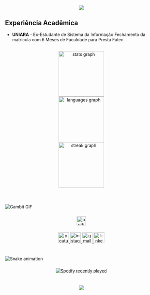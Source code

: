 <h1 align="center">
<img src="https://readme-typing-svg.herokuapp.com/?font=Righteous&size=35&center=true&vCenter=true&width=500&height=70&duration=4000&lines=PHTSILVA+💻;+Pode+me+Chamar+De+Pedro!;"  />
</h1>


## Experiência Acadêmica

- **UNIARA** - Ex-Estudante de Sistema da Informação
  Fechamento da matricula com 6 Meses de Faculdade para Presta Fatec


<h2 align="left"></h2>

###

<div align="center">
  <img src="https://github-readme-stats.vercel.app/api?username=ptiosavitar&hide_title=false&hide_rank=false&show_icons=true&include_all_commits=true&count_private=true&disable_animations=false&theme=highcontrast&locale=en&hide_border=false" height="150" alt="stats graph" /> <br>
  <img src="https://github-readme-stats.vercel.app/api/top-langs?username=ptiosavitar&locale=en&hide_title=false&layout=compact&card_width=320&langs_count=5&theme=highcontrast&hide_border=false" height="150" alt="languages graph" /> <br>
  <img src="https://streak-stats.demolab.com?user=ptiosavitar&locale=pt-br&mode=daily&theme=highcontrast&hide_border=false&border_radius=5" height="150" alt="streak graph"  />
</div>

###

<br clear="both">

![Gambit GIF](https://github.com/PedroHTSilva/meu-repositorio/blob/main/gifgambit.gif)

###

<div align="center">
  <img src="https://cdn.jsdelivr.net/gh/devicons/devicon/icons/python/python-original.svg" height="30" alt="python logo"  />
</div>

###

<div align="center">
  <a href="https://www.youtube.com/@fejaocomfarofa" target="_blank">
    <img src="https://img.shields.io/static/v1?message=Youtube&logo=youtube&label=&color=FF0000&logoColor=white&labelColor=&style=for-the-badge" height="35" alt="youtube logo"  />
  </a>
  <a href="https://www.instagram.com/pedrohtdss/" target="_blank">
    <img src="https://img.shields.io/static/v1?message=Instagram&logo=instagram&label=&color=E4405F&logoColor=white&labelColor=&style=for-the-badge" height="35" alt="instagram logo"  />
  </a>
  <a href="pedro.henrique02122005@gmail.com" target="_blank">
    <img src="https://img.shields.io/static/v1?message=Gmail&logo=gmail&label=&color=D14836&logoColor=white&labelColor=&style=for-the-badge" height="35" alt="gmail logo"  />
  </a>
  <a href="https://www.linkedin.com/in/pedro-henrique-thomazelli-da-silva-09925028b/" target="_blank">
    <img src="https://img.shields.io/static/v1?message=LinkedIn&logo=linkedin&label=&color=0077B5&logoColor=white&labelColor=&style=for-the-badge" height="35" alt="linkedin logo"  />
  </a>
</div>

###

<br clear="both">

<img src="https://raw.githubusercontent.com/ptiosavitar/ptiosavitar/output/snake.svg" alt="Snake animation" />

###

<div align="center">
  <a href="https://open.spotify.com/user/tiosavitar-mx">
    <img src="https://spotify-recently-played-readme.vercel.app/api?user=tiosavitar-mx&count=5" alt="Spotify recently played"  />
  </a>
</div>

###

<h1 align="center">
<img src="https://readme-typing-svg.herokuapp.com/?font=Righteous&size=35&center=true&vCenter=true&width=500&height=70&duration=4000&lines=Seja+bem+vindo!;" />
</h1>
